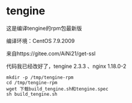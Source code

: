 # tengine

这是编译tengine的rpm包最新版

编译环境：CentOS 7.9.2009

来自https://gitee.com/AiNi21/get-ssl


代码我已经改好了，tengine 2.3.3 、nginx 1.18.0-2

``` shell
mkdir -p /tmp/tengine-rpm
cd /tmp/tengine-rpm
wget 下载build_tengine.sh和tengine.spec
sh build_tengine.sh
````
